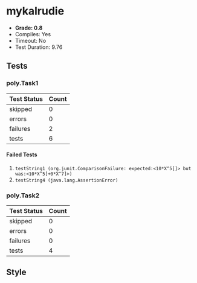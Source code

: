 # mykalrudie

+ **Grade: 0.8**
+ Compiles: Yes
+ Timeout:  No
+ Test Duration: 9.76

## Tests
### poly.Task1
| Test Status | Count |
| ----------- | ----- |
|skipped|0|
|errors|0|
|failures|2|
|tests|6|
#### Failed Tests
1. `testString1 (org.junit.ComparisonFailure: expected:<10*X^5[]> but was:<10*X^5[+0*X^7]>)`
1. `testString4 (java.lang.AssertionError)`
### poly.Task2
| Test Status | Count |
| ----------- | ----- |
|skipped|0|
|errors|0|
|failures|0|
|tests|4|

## Style

